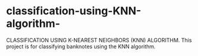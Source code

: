 # classification-using-KNN-algorithm-
 CLASSIFICATION USING K-NEAREST NEIGHBORS (KNN) ALGORITHM. This project is for classifying banknotes using the KNN algorithm.  
